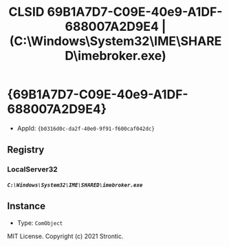 ﻿---
title: "CLSID 69B1A7D7-C09E-40e9-A1DF-688007A2D9E4 | (C:\\Windows\\System32\\IME\\SHARED\\imebroker.exe)"
excerpt: What is COM-Object CLSID 69B1A7D7-C09E-40e9-A1DF-688007A2D9E4?
---

# {69B1A7D7-C09E-40e9-A1DF-688007A2D9E4}

* AppId: `{b0316d0c-da2f-40e0-9f91-f600caf042dc}`

## Registry


### LocalServer32

##### `C:\Windows\System32\IME\SHARED\imebroker.exe`

## Instance

* Type: `ComObject`

MIT License. Copyright (c) 2021 Strontic.


